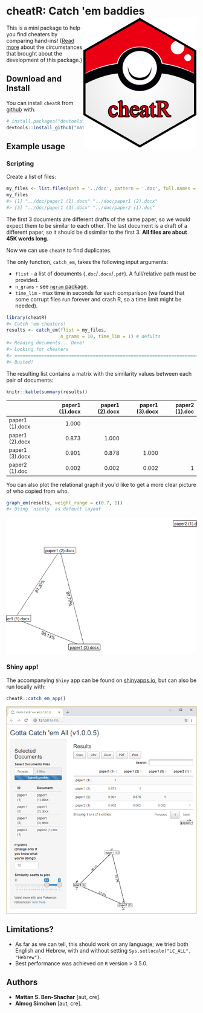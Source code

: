 
<!-- README.md is generated from README.Rmd. Please edit that file -->
cheatR: Catch 'em baddies <img src="doc\cheatRball.png" align="right" height="345" width="300"/>
================================================================================================

This is a mini package to help you find cheaters by comparing hand-ins!
([Read more](https://mattansb.blogspot.com/2018/07/cheatr-r-package-for-catching-cheaters.html) about the circumstances that brought about the development of this package.)

Download and Install
--------------------

You can install `cheatR` from [github](https://github.com/mattansb/cheatR) with:

``` r
# install.packages("devtools")
devtools::install_github("mattansb/cheatR")
```

Example usage
-------------

<!-- generated from the vignette. Please see that file -->
### Scripting

Create a list of files:

``` r
my_files <- list.files(path = '../doc', pattern = '.doc', full.names = T)
my_files
#> [1] "../doc/paper1 (1).docx" "../doc/paper1 (2).docx"
#> [3] "../doc/paper1 (3).docx" "../doc/paper2 (1).doc"
```

The first 3 documents are different drafts of the same paper, so we would expect them to be similar to each other. The last document is a draft of a different paper, so it should be dissimilar to the first 3. **All files are about 45K words long.**

Now we can use `cheatR` to find duplicates.

The only function, `catch_em`, takes the following input arguments:

-   `flist` - a list of documents (`.doc`/`.docx`/`.pdf`). A full/relative path must be provided.
-   `n_grams` - see [`ngram` package](https://github.com/wrathematics/ngram).
-   `time_lim` - max time in seconds for each comparison (we found that some corrupt files run forever and crash R, so a time limit might be needed).

``` r
library(cheatR)
#> Catch 'em cheaters!
results <- catch_em(flist = my_files,
                    n_grams = 10, time_lim = 1) # defults
#> Reading documents... Done!
#> Looking for cheaters
#> ===========================================================================
#> Busted!
```

The resulting list contains a matrix with the similarity values between each pair of documents:

``` r
knitr::kable(summary(results))
```

|                 |  paper1 (1).docx|  paper1 (2).docx|  paper1 (3).docx|  paper2 (1).doc|
|-----------------|----------------:|----------------:|----------------:|---------------:|
| paper1 (1).docx |            1.000|                 |                 |                |
| paper1 (2).docx |            0.873|            1.000|                 |                |
| paper1 (3).docx |            0.901|            0.878|            1.000|                |
| paper2 (1).doc  |            0.002|            0.002|            0.002|               1|

You can also plot the relational graph if you'd like to get a more clear picture of who copied from who.

``` r
graph_em(results, weight_range = c(0.7, 1))
#> Using `nicely` as default layout
```

![](doc/cheater_graph-1.png)

### Shiny app!

The accompanying `Shiny` app can be found on [shinyapps.io](https://almogsi.shinyapps.io/cheatR/), but can also be run locally with:

``` r
cheatR::catch_em_app()
```

<img src="doc\shiny_app.PNG" align="center"/>

Limitations?
------------

-   As far as we can tell, this should work on any language; we tried both English and Hebrew, with and without setting `Sys.setlocale("LC_ALL", "Hebrew")`.
-   Best performance was achieved on `R` version &gt; 3.5.0.

Authors
-------

-   **Mattan S. Ben-Shachar** \[aut, cre\].
-   **Almog Simchon** \[aut, cre\].
